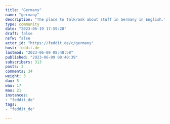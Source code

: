 ```yaml
---
title: "Germany" 
name: "germany"
description: "The place to talk/ask about stuff in Germany in English."
type: community
date: "2023-06-19 17:59:28"
draft: false
nsfw: false
actor_id: "https://feddit.de/c/germany"
host: feddit.de
lastmod: "2023-06-09 08:48:58"
published: "2023-06-09 08:40:39"
subscribers: 313
posts: 3
comments: 34
weight: 3
dau: 5
wau: 17
mau: 21
instances:
- "feddit_de"
tags: 
- "feddit_de"

---
```

